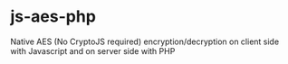 # js-aes-php
Native AES (No CryptoJS required) encryption/decryption on client side with Javascript and on server side with PHP
